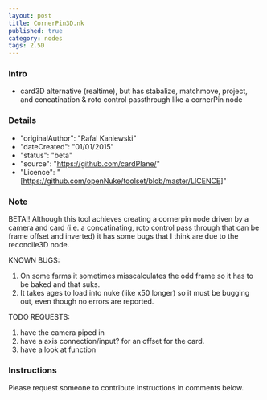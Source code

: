 ```yaml
---
layout: post
title: CornerPin3D.nk
published: true
category: nodes
tags: 2.5D
---
```


### Intro
- card3D alternative (realtime), but has stabalize, matchmove, project, and concatination & roto control passthrough like a cornerPin node

### Details
- "originalAuthor": "Rafal Kaniewski"
- "dateCreated": "01/01/2015"
- "status": "beta"
- "source": "https://github.com/cardPlane/"
- "Licence": "[https://github.com/openNuke/toolset/blob/master/LICENCE]"

### Note
BETA!!
Although this tool achieves creating a cornerpin node driven by a camera and card (i.e. a concatinating, roto control pass through that can be frame offset and inverted) it has some bugs that I think are due to the reconcile3D node.

KNOWN BUGS:
1) On some farms it sometimes misscalculates the odd frame so it has to be baked and that suks.
2) It takes ages to load into nuke (like x50 longer) so it must be bugging out, even though no errors are reported.

TODO REQUESTS:
1) have the camera piped in
2) have a axis connection/input? for an offset for the card.
3) have a look at function

### Instructions
Please request someone to contribute instructions in comments below.
